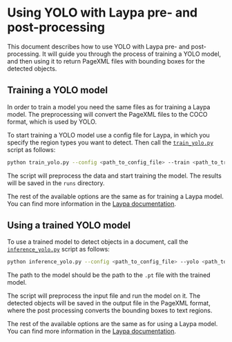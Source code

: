 # Using YOLO with Laypa pre- and post-processing

This document describes how to use YOLO with Laypa pre- and post-processing. It will guide you through the process of training a YOLO model, and then using it to return PageXML files with bounding boxes for the detected objects.

## Training a YOLO model
In order to train a model you need the same files as for training a Laypa model. The preprocessing will convert the PageXML files to the COCO format, which is used by YOLO.

To start training a YOLO model use a config file for Laypa, in which you specify the region types you want to detect. Then call the [`train_yolo.py`][train_yolo] script as follows:

```bash
python train_yolo.py --config <path_to_config_file> --train <path_to_train_data> --val <path_to_val_data>
```

The script will preprocess the data and start training the model. The results will be saved in the `runs` directory.

The rest of the available options are the same as for training a Laypa model. You can find more information in the [Laypa documentation](README.md#training).

## Using a trained YOLO model
To use a trained model to detect objects in a document, call the [`inference_yolo.py`][inference_yolo] script as follows:

```bash
python inference_yolo.py --config <path_to_config_file> --yolo <path_to_model> --input <path_to_input_file> --output <path_to_output_file>
```

The path to the model should be the path to the `.pt` file with the trained model.

The script will preprocess the input file and run the model on it. The detected objects will be saved in the output file in the PageXML format, where the post processing converts the bounding boxes to text regions.

The rest of the available options are the same as for using a Laypa model. You can find more information in the [Laypa documentation](README.md#inference).

[train_yolo]: train_yolo.py
[inference_yolo]: inference_yolo.py